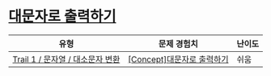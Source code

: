 # [대문자로 출력하기](https://www.codetree.ai/trails/complete/curated-cards/intro-print-in-capital)

|유형|문제 경험치|난이도|
|---|---|---|
|[Trail 1 / 문자열 / 대소문자 변환](https://www.codetree.ai/trail-info/novice-low/)|[[Concept]대문자로 출력하기](https://www.codetree.ai/trails/complete/curated-cards/intro-print-in-capital/)|쉬움|

